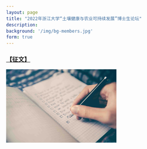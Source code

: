 ```yaml
---
layout: page
title: "2022年浙江大学“土壤健康与农业可持续发展”博士生论坛"
description: 
background: '/img/bg-members.jpg'
form: true
---
```



### [【征文】](/project/circadian.md)
<img src="project/bg-post.jpg" width="300" align="middle">




